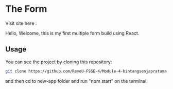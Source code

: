 # The Form

Visit site here :

Hello, Welcome, this is my first multiple form build using React.

## Usage

You can see the project by cloning this repository:

```bash
git clone https://github.com/RevoU-FSSE-4/Module-4-bintangsenjapratama.git
```

and then cd to new-app folder and run "npm start" on the terminal.
